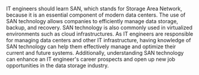 IT engineers should learn SAN, which stands for Storage Area Network, because it is an essential component of modern data centers. The use of SAN technology allows companies to efficiently manage data storage, backup, and recovery. SAN technology is also commonly used in virtualized environments such as cloud infrastructures. As IT engineers are responsible for managing data centers and other IT infrastructure, having knowledge of SAN technology can help them effectively manage and optimize their current and future systems. Additionally, understanding SAN technology can enhance an IT engineer's career prospects and open up new job opportunities in the data storage industry.
